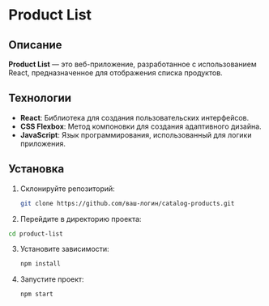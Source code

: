 # Product List

## Описание

**Product List** — это веб-приложение, разработанное с использованием React, предназначенное для отображения списка продуктов.

## Технологии

- **React**: Библиотека для создания пользовательских интерфейсов.
- **CSS Flexbox**: Метод компоновки для создания адаптивного дизайна.
- **JavaScript**: Язык программирования, использованный для логики приложения.

## Установка

1. Склонируйте репозиторий:

   ```bash
   git clone https://github.com/ваш-логин/catalog-products.git
   
2.  Перейдите в директорию проекта:

   ```bash
   cd product-list
   ```
3. Установите зависимости:

   ```bash
   npm install
   ```
   
4. Запустите проект:
   
   ```bash
   npm start

